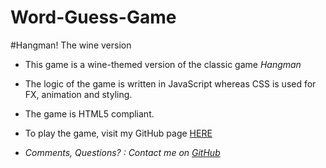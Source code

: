 # Word-Guess-Game
 
 #Hangman!  The wine version

 * This game is a wine-themed version of the classic game _Hangman_

 * The logic of the game is written in JavaScript whereas CSS is used for FX, animation and styling.

 * The game is HTML5 compliant.

 * To play the game, visit my GitHub page [HERE](https://b4ruch.github.io/Word-Guess-Game)

* *Comments, Questions? :  Contact me on [GitHub](http://github.com/b4ruch)*